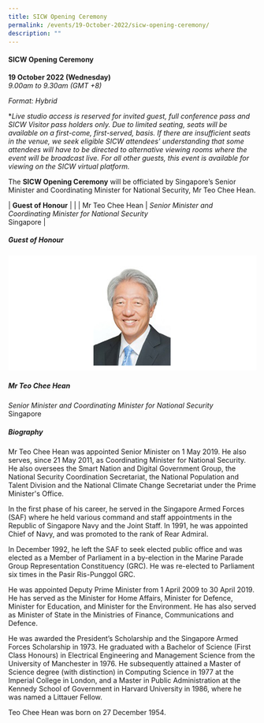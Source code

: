 ```yaml
---
title: SICW Opening Ceremony
permalink: /events/19-October-2022/sicw-opening-ceremony/
description: ""
---
```

#### **SICW Opening Ceremony**

**19 October 2022 (Wednesday)**  
*9.00am to 9.30am (GMT +8)*

*Format: Hybrid*

**Live studio access is reserved for invited guest, full conference pass and SICW Visitor pass holders only. Due to limited seating, seats will be available on a first-come, first-served, basis. If there are insufficient seats in the venue, we seek eligible SICW attendees’ understanding that some attendees will have to be directed to alternative viewing rooms where the event will be broadcast live. For all other guests, this event is available for viewing on the SICW virtual platform.*

The **SICW Opening Ceremony** will be officiated by Singapore’s Senior Minister and Coordinating Minister for National Security, Mr Teo Chee Hean.


| **Guest of Honour**    |                                                              |
| Mr Teo Chee Hean  | *Senior Minister and Coordinating Minister for National Security*<br>Singapore                  |

##### **Guest of Honour**

![](/images/GOH%20-%20Teo%20Chee%20Hean.png)

##### **Mr Teo Chee Hean**

*Senior Minister and Coordinating Minister for National Security*  
Singapore

##### **Biography**

Mr Teo Chee Hean was appointed Senior Minister on 1 May 2019. He also serves, since 21 May 2011, as Coordinating Minister for National Security. He also oversees the Smart Nation and Digital Government Group, the National Security Coordination Secretariat, the National Population and Talent Division and the National Climate Change Secretariat under the Prime Minister's Office.

In the first phase of his career, he served in the Singapore Armed Forces (SAF) where he held various command and staff appointments in the Republic of Singapore Navy and the Joint Staff. In 1991, he was appointed Chief of Navy, and was promoted to the rank of Rear Admiral.

In December 1992, he left the SAF to seek elected public office and was elected as a Member of Parliament in a by-election in the Marine Parade Group Representation Constituency (GRC). He was re-elected to Parliament six times in the Pasir Ris-Punggol GRC.

He was appointed Deputy Prime Minister from 1 April 2009 to 30 April 2019. He has served as the Minister for Home Affairs, Minister for Defence, Minister for Education, and Minister for the Environment.  He has also served as Minister of State in the Ministries of Finance, Communications and Defence.

He was awarded the President’s Scholarship and the Singapore Armed Forces Scholarship in 1973. He graduated with a Bachelor of Science (First Class Honours) in Electrical Engineering and Management Science from the University of Manchester in 1976. He subsequently attained a Master of Science degree (with distinction) in Computing Science in 1977 at the Imperial College in London, and a Master in Public Administration at the Kennedy School of Government in Harvard University in 1986, where he was named a Littauer Fellow.

Teo Chee Hean was born on 27 December 1954.